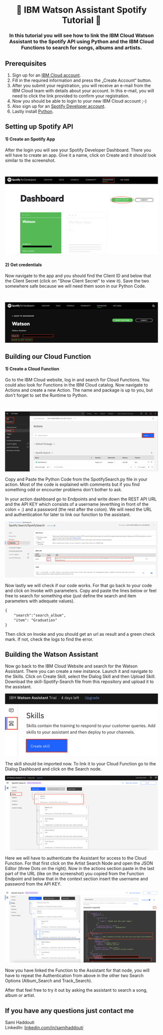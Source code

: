 

<h1 align="center" style="border-bottom: none;">🤖 IBM Watson Assistant Spotify  Tutorial 🤖</h1>
<h3 align="center">In this tutorial you will see how to link the IBM Cloud Watson Assistant to the Spotify API using Python and the IBM Cloud Functions to search for songs, albums and artists. </h3>


## Prerequisites

1. Sign up for an [IBM Cloud account](https://cloud.ibm.com/registration).
2. Fill in the required information and press the „Create Account“ button.
3. After you submit your registration, you will receive an e-mail from the IBM Cloud team with details about your account. In this e-mail, you will need to click the link provided to confirm your registration.
4. Now you should be able to login to your new IBM Cloud account ;-)
5. Also sign up for an [Spotify Developer account](https://developer.spotify.com/dashboard/login).
6. Lastly install [Python](https://www.python.org/downloads/).

## Setting up Spotify API

<h4>1) Create an Spotify App</h4>
After the login you will see your Spotify Developer Dashboard. There you will have to create an app. Give it a name, click on Create and it should look similar to the screenshot.

&nbsp;

![1 Spotify App](readme_images/1_create_spotify_app.png)

<h4>2) Get credentials</h4>
Now navigate to the app and you should find the Client ID and below that the Client Secret (click on "Show Client Secret" to view it). Save the two somewhere safe because we will need them soon in our Python Code.  


&nbsp;

![2 Credentials](readme_images/2_credentials.png)

##  Building our Cloud Function 

<h4>1) Create a Cloud Function </h4>
Go to the IBM Cloud website, log in and search for Cloud Functions. You could also look for Functions in the IBM Cloud catalog. 
Now navigate to Actions and create a new Action. The name and package is up to you, but don't forget to set the Runtime to Python.

&nbsp;

![3 Create Action](readme_images/3_create_action.png)

Copy and Paste the Python Code from the SpotifySearch.py file in your action. Most of the code is explained with comments but if you find something odd or encounter problems don't bother to ask.

In your action dashboard go to Endpoints and write down the REST API URL and the API KEY which consists of a username (everthing in front of the colon = :) and a password (the rest after the colon). We will need the URL and authentication for later to link our function to the assistant.

![4 Endpoint](readme_images/4_endpoint.png)

Now lastly we will check if our code works. For that go back to your code and click on Invoke with parameters. Copy and paste the lines below or feel free to search for something else (just define the search and item parameters with adequate values). 

```
{
    "search":"search_album",
    "item": "Graduation"
}
```
Then click on Invoke and you should get an url as result and a green check mark.
If not, check the logs to find the error. 

## Building the Watson Assistant

Now go back to the IBM Cloud Website and search for the Watson Assistant. There you can create a new instance. Launch it and navigate to the Skills. Click on Create Skill, select the Dialog Skill and then Upload Skill. Download the skill-Spotify-Search file from this repository  and upload it to the assistant. 

![5 Watson Skill](readme_images/5_watson_skill.png)

The skill should be imported now. To link it to your Cloud Function go to the Dialog Dashboard and click on the Search node.

![6 Assistant Dialog](readme_images/6_assistant_dialog.png)

Here we will have to authenticate the Assistant for access to the Cloud Function. For that first click on the Artist Search Node and open the JSON Editor (three Dots on the right). Now in the actions section paste in the last part of the URL (like on the screenshot) you copied from the Function Endpoint and below that in the context section insert the username and password from the API KEY.

![7 JSON Editor](readme_images/7_JSON_Editor.png)

Now you have linked the Function to the Assistant for that node, you will have to repeat the Authentication from above in the other two Search Options (Album_Search and Track_Search).

After that feel free to try it out by asking the assistant to search a song, album or artist. 


## If you have any questions just contact me
Sami Haddouti<br>
LinkedIn: [linkedin.com/in/samihaddouti](https://www.linkedin.com/in/samihaddouti/)
